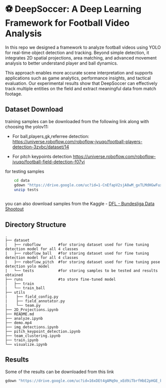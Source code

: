 # ⚽ DeepSoccer: A Deep Learning Framework for Football Video Analysis

In this repo we designed a framework to analyze football videos using YOLO for real-time object detection and tracking. Beyond simple detection, it integrates 2D spatial projections, area matching, and advanced movement analysis to better understand player and ball dynamics.

This approach enables more accurate scene interpretation and supports applications such as game analytics, performance insights, and tactical evaluation. Our experimental results show that DeepSoccer can effectively track multiple entities on the field and extract meaningful data from match footage.



## Dataset Download

training samples can be downloaded from the following link along with choosing the yolov11:
- For ball,players,gk,referree detection: https://universe.roboflow.com/roboflow-jvuqo/football-players-detection-3zvbc/dataset/14

- For pitch keypoints detection https://universe.roboflow.com/roboflow-jvuqo/football-field-detection-f07vi

for testing samples 

```bash
    cd data
    gdown "https://drive.google.com/uc?id=1-CnEfapV2sjA8wM_gxTLMdHGwFuxEjbT"
    unzip tests
    
```

you can also download samples from the Kaggle - [DFL - Bundesliga Data Shootout](https://www.kaggle.com/competitions/dfl-bundesliga-data-shootout) 


## Directory Structure

    .
    ├── dataset
    |   ├── roboflow        #for storing dataset used for fine tuning detection model for all 4 classes
    |   ├── roboflow_ball   #for storing dataset used for fine tuning detection model for all 4 classes
    |   ├── roboflow_pitch  #for storing dataset used for fine tuning pose detection yolo model              
    |   └── tests           #for storing samples to be tested and results obtained
    ├── runs                #to store fine-tuned model 
    │   ├── train          
    |   └── train_ball              
    ├── utils
    |    ├── field_config.py
    |    ├── field_annotator.py
    |    └── team.py
    ├── 2D_Projections.ipynb
    ├── README.md
    ├── analyze.ipynb
    ├── demo.mp4
    ├── img_detections.ipynb
    ├── pitch_keypoint_detection.ipynb
    ├── team_clustering.ipynb
    ├── train.ipynb
    └── visualize.ipynb


    
## Results

Some of the results can be downloaded from this link
``` bash 
gdown "https://drive.google.com/uc?id=16xDEt4gAMq9o_xEd9iTbrfHbE2pHGE_k"

``` 
